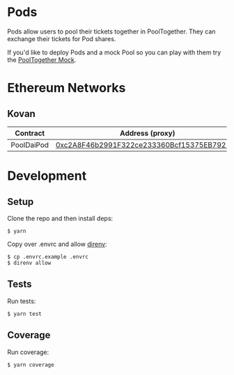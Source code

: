 # Pods

Pods allow users to pool their tickets together in PoolTogether.  They can exchange their tickets for Pod shares.

If you'd like to deploy Pods and a mock Pool so you can play with them try the [PoolTogether Mock](https://github.com/pooltogether/pooltogether-contracts-mock).

# Ethereum Networks

## Kovan

| Contract      | Address (proxy)   | Address (implementation) |
| -------       | --------          | ----------- |
| PoolDaiPod    | [0xc2A8F46b2991F322ce233360Bcf15375EB792223](https://kovan.etherscan.io/address/0xc2A8F46b2991F322ce233360Bcf15375EB792223) | [0xae3C0ca8f3D923301cBcfafEcC1da7D2897cc3F6](https://kovan.etherscan.io/address/0xae3C0ca8f3D923301cBcfafEcC1da7D2897cc3F6) |

# Development

## Setup

Clone the repo and then install deps:

```
$ yarn
```

Copy over .envrc and allow [direnv](https://direnv.net/):

```
$ cp .envrc.example .envrc
$ direnv allow
```

## Tests

Run tests:

```
$ yarn test
```

## Coverage 

Run coverage:

```
$ yarn coverage
```
